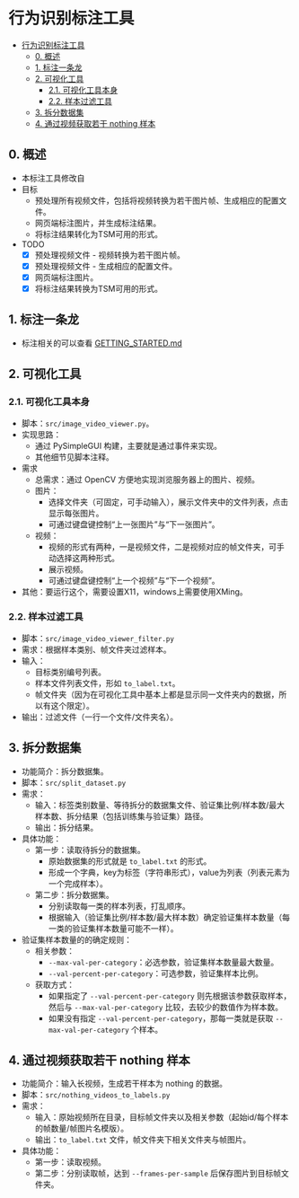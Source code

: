 # 行为识别标注工具

+ [行为识别标注工具](#行为识别标注工具)
  + [0. 概述](#0-概述)
  + [1. 标注一条龙](#1-标注一条龙)
  + [2. 可视化工具](#2-可视化工具)
    + [2.1. 可视化工具本身](#21-可视化工具本身)
    + [2.2. 样本过滤工具](#22-样本过滤工具)
  + [3. 拆分数据集](#3-拆分数据集)
  + [4. 通过视频获取若干 nothing 样本](#4-通过视频获取若干-nothing-样本)

## 0. 概述
+ 本标注工具修改自
+ 目标
  + 预处理所有视频文件，包括将视频转换为若干图片帧、生成相应的配置文件。
  + 网页端标注图片，并生成标注结果。
  + 将标注结果转化为TSM可用的形式。
+ TODO
  + [x] 预处理视频文件 - 视频转换为若干图片帧。
  + [x] 预处理视频文件 - 生成相应的配置文件。
  + [x] 网页端标注图片。
  + [x] 将标注结果转换为TSM可用的形式。

## 1. 标注一条龙
+ 标注相关的可以查看 [GETTING_STARTED.md](GETTING_STARTED.md)

## 2. 可视化工具

### 2.1. 可视化工具本身
+ 脚本：`src/image_video_viewer.py`。
+ 实现思路：
  + 通过 PySimpleGUI 构建，主要就是通过事件来实现。
  + 其他细节见脚本注释。
+ 需求
  + 总需求：通过 OpenCV 方便地实现浏览服务器上的图片、视频。
  + 图片：
    + 选择文件夹（可固定，可手动输入），展示文件夹中的文件列表，点击显示每张图片。
    + 可通过键盘键控制“上一张图片”与“下一张图片”。
  + 视频：
    + 视频的形式有两种，一是视频文件，二是视频对应的帧文件夹，可手动选择这两种形式。
    + 展示视频。
    + 可通过键盘键控制“上一个视频”与“下一个视频”。
+ 其他：要运行这个，需要设置X11，windows上需要使用XMing。

### 2.2. 样本过滤工具
+ 脚本：`src/image_video_viewer_filter.py`
+ 需求：根据样本类别、帧文件夹过滤样本。
+ 输入：
  + 目标类别编号列表。
  + 样本文件列表文件，形如 `to_label.txt`。
  + 帧文件夹（因为在可视化工具中基本上都是显示同一文件夹内的数据，所以有这个限定）。
+ 输出：过滤文件（一行一个文件/文件夹名）。


## 3. 拆分数据集
+ 功能简介：拆分数据集。
+ 脚本：`src/split_dataset.py`
+ 需求：
  + 输入：标签类别数量、等待拆分的数据集文件、验证集比例/样本数/最大样本数、拆分结果（包括训练集与验证集）路径。
  + 输出：拆分结果。
+ 具体功能：
  + 第一步：读取待拆分的数据集。
    + 原始数据集的形式就是 `to_label.txt` 的形式。
    + 形成一个字典，key为标签（字符串形式），value为列表（列表元素为一个完成样本）。
  + 第二步：拆分数据集。
    + 分别读取每一类的样本列表，打乱顺序。
    + 根据输入（验证集比例/样本数/最大样本数）确定验证集样本数量（每一类的验证集样本数量可能不一样）。
+ 验证集样本数量的的确定规则：
  + 相关参数：
    + `--max-val-per-category`：必选参数，验证集样本数量最大数量。
    + `--val-percent-per-category`：可选参数，验证集样本比例。
  + 获取方式：
    + 如果指定了 `--val-percent-per-category` 则先根据该参数获取样本，然后与 `--max-val-per-category` 比较，去较少的数值作为样本数。
    + 如果没有指定 `--val-percent-per-category`，那每一类就是获取 `--max-val-per-category` 个样本。

## 4. 通过视频获取若干 nothing 样本
+ 功能简介：输入长视频，生成若干样本为 nothing 的数据。
+ 脚本：`src/nothing_videos_to_labels.py`
+ 需求：
  + 输入：原始视频所在目录，目标帧文件夹以及相关参数（起始id/每个样本的帧数量/帧图片名模版）。
  + 输出：`to_label.txt` 文件，帧文件夹下相关文件夹与帧图片。
+ 具体功能：
  + 第一步：读取视频。
  + 第二步：分别读取帧，达到 `--frames-per-sample` 后保存图片到目标帧文件夹。

